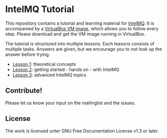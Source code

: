 # IntelMQ Tutorial

This repository  contains a tutorial and learning material for [IntelMQ](https://github.com/certtools/intelmq/).
It is accompanied by a [VirtualBox VM image](https://intelmq.org/tutorial/workshop-vm-20200131.ova), which allows you to follow every step. Please download and get the VM image running in VirtualBox.

The tutorial is structured into multiple lessons. Each leasons consists of multiple tasks. Answers are given, but we encourage you to not look up the answer before trying.

  * [Lesson 1](lesson-1.md): theoretical concepts
  * [Lesson 2](lesson-2.md): getting started - hands on - with IntelMQ
  * [Lesson 3](lesson-3.md): advanced IntelMQ topics


## Contribute!

Please let us know your input on the mailinglist and the issues.

## License

The work is licensed unter GNU Free Documentation License v1.3 or later.
